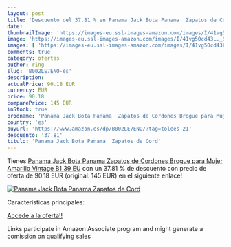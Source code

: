 ```yaml
---
layout: post
title: 'Descuento del 37.81 % en Panama Jack Bota Panama  Zapatos de Cord'
date: 
thumbnailImage: 'https://images-eu.ssl-images-amazon.com/images/I/41vg50cd43L._SL200_.jpg'
image: 'https://images-eu.ssl-images-amazon.com/images/I/41vg50cd43L._SL200_.jpg'
images: [ 'https://images-eu.ssl-images-amazon.com/images/I/41vg50cd43L._SL200_.jpg' ]
comments: true
category: ofertas
author: ring
slug: 'B002LE7ENO-es'
description:
actualPrice: 90.18 EUR
currency: EUR
price: 90.18
comparePrice: 145 EUR
inStock: true
prodname: 'Panama Jack Bota Panama  Zapatos de Cordones Brogue para Mujer  Amarillo  Vintage B1   39 EU'
country: 'es'
buyurl: 'https://www.amazon.es/dp/B002LE7ENO/?tag=tolees-21'
descuento: '37.81'
titulo: 'Panama Jack Bota Panama  Zapatos de Cord'
---
```


Tienes [Panama Jack Bota Panama  Zapatos de Cordones Brogue para Mujer  Amarillo  Vintage B1   39 EU](https://www.amazon.es/dp/B002LE7ENO/?tag=tolees-21) con un 37.81 % de descuento con precio de oferta de 90.18 EUR (original: 145 EUR) en el siguiente enlace!

[![Panama Jack Bota Panama  Zapatos de Cord](https://images-eu.ssl-images-amazon.com/images/I/41vg50cd43L._SL200_.jpg)](https://www.amazon.es/dp/B002LE7ENO/?tag=tolees-21)

Características principales:


[Accede a la oferta!!](https://www.amazon.es/dp/B002LE7ENO/?tag=tolees-21)

Links participate in Amazon Associate program and might generate a comission on qualifying sales


